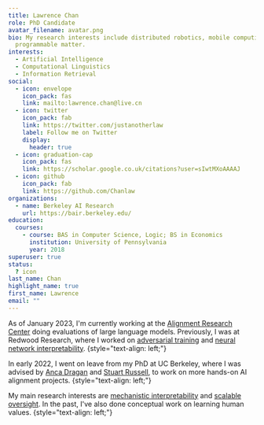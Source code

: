 ```yaml
---
title: Lawrence Chan
role: PhD Candidate
avatar_filename: avatar.png
bio: My research interests include distributed robotics, mobile computing and
  programmable matter.
interests:
  - Artificial Intelligence
  - Computational Linguistics
  - Information Retrieval
social:
  - icon: envelope
    icon_pack: fas
    link: mailto:lawrence.chan@live.cn
  - icon: twitter
    icon_pack: fab
    link: https://twitter.com/justanotherlaw
    label: Follow me on Twitter
    display:
      header: true
  - icon: graduation-cap
    icon_pack: fas
    link: https://scholar.google.co.uk/citations?user=sIwtMXoAAAAJ
  - icon: github
    icon_pack: fab
    link: https://github.com/Chanlaw
organizations:
  - name: Berkeley AI Research
    url: https://bair.berkeley.edu/
education:
  courses:
    - course: BAS in Computer Science, Logic; BS in Economics
      institution: University of Pennsylvania
      year: 2018
superuser: true
status:
  ? icon
last_name: Chan
highlight_name: true
first_name: Lawrence
email: ""
---
```


As of January 2023, I'm currently working at the [Alignment Research Center](https://alignment.org/) doing evaluations of large language models. Previously, I was at Redwood Research, where I worked on [adversarial training](https://arxiv.org/abs/2205.01663) and [neural network interpretability](https://www.alignmentforum.org/posts/JvZhhzycHu2Yd57RN/causal-scrubbing-a-method-for-rigorously-testing).
{style="text-align: left;"}

In early 2022, I went on leave from my PhD at UC Berkeley, where I was advised by [Anca Dragan](http://people.eecs.berkeley.edu/~anca/) and [Stuart Russell](http://people.eecs.berkeley.edu/~russell/), to work on more hands-on AI alignment projects.
{style="text-align: left;"}

My main research interests are [mechanistic interpretability](https://transformer-circuits.pub/2022/mech-interp-essay/index.html) and [scalable oversight](https://arxiv.org/abs/2211.03540). In the past, I've also done conceptual work on learning human values.
{style="text-align: left;"}

<!-- Previously,
{style="text-align: left;"} -->
